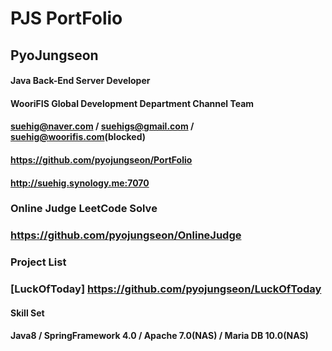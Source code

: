 # PJS PortFolio
## PyoJungseon

#### Java Back-End Server Developer

#### WooriFIS Global Development Department Channel Team

#### suehig@naver.com / suehigs@gmail.com / suehig@woorifis.com(blocked)

#### https://github.com/pyojungseon/PortFolio

#### http://suehig.synology.me:7070

### Online Judge LeetCode Solve

### https://github.com/pyojungseon/OnlineJudge

### Project List 

### [LuckOfToday] https://github.com/pyojungseon/LuckOfToday

#### Skill Set 

#### Java8 / SpringFramework 4.0 / Apache 7.0(NAS) / Maria DB 10.0(NAS)

